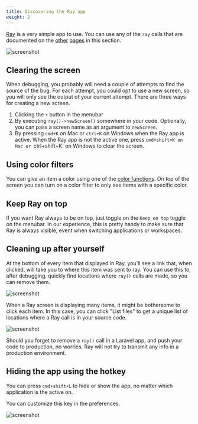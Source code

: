 ```yaml
---
title: Discovering the Ray app
weight: 2
---
```


[Ray](https://myray.app) is a very simple app to use. You can use any of the `ray` calls that are documented on the [other](/docs/ray/v1/usage/in-a-framework-agnostic-project) [pages](/docs/ray/v1/usage/in-laravel) in this section.

![screenshot](/docs/ray/v1/images/empty.jpg)

## Clearing the screen

When debugging, you probably will need a couple of attempts to find the source of the bug. For each attempt, you could opt to use a new screen, so you will only see the output of your current attempt. There are three ways for creating a new screen.

1. Clicking the `+` button in the menubar
2. By executing `ray()->newScreen()` somewhere in your code. Optionally, you can pass a screen name as an argument to `newScreen`.
3. By pressing `cmd+K` on Mac or `ctrl+K` on Windows when the Ray app is active.  When the Ray app is not the active one, press `cmd+shift+K on Mac or `ctrl+shift+K` on Windows to clear the screen.

## Using color filters

You can give an item a color using one of the [color functions](/docs/ray/v1/usage/in-a-framework-agnostic-project#using-colors). On top of the screen you can turn on a color filter to only see items with a specific color.

## Keep Ray on top

If you want Ray always to be on top, just toggle on the `Keep on top` toggle on the menubar. In our experience, this is pretty handy to make sure that Ray is always visible, event when switching applications or workspaces.

## Cleaning up after yourself

At the bottom of every item that displayed in Ray, you'll see a link that, when clicked, will take you to where this item was sent to ray. You can use this to, after debugging, quickly find locations where `ray()` calls are made, so you can remove them.

![screenshot](/docs/ray/v1/images/clean.jpg)

When a Ray screen is displaying many items, it might be bothersome to click each item. In this case, you can click "List files" to get a unique list of locations where a Ray call is in your source code.

![screenshot](/docs/ray/v1/images/list-files.jpg)

Should you forget to remove a `ray()` call in a Laravel app, and push your code to production, no worries. Ray will not try to transmit any info in a production environment.

## Hiding the app using the hotkey

You can press `cmd+shift+L` to hide or show the app, no matter which application is the active on.

You can customize this key in the preferences.

![screenshot](/docs/ray/v1/images/hotkeys.jpg)

